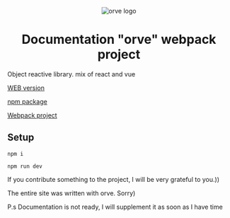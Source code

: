 <p align="center"><img src="https://i.ibb.co/5cYvr0k/logo.png" alt="orve logo"></p>
<h1 align="center">Documentation "orve" webpack project</h1>

Оbject reactive library. mix of react and vue

<a href="https://destrokhen-main.github.io" target="_blank">WEB version</a>

<a href="https://github.com/Destrokhen-main/Simple-Reactive-npm" target="_blank">npm package</a>

<a href="https://github.com/Destrokhen-main/simple-reactive-cli" target="_blank">Webpack project</a>

## Setup
```
npm i
```

```
npm run dev
```

If you contribute something to the project, I will be very grateful to you.))

The entire site was written with orve. Sorry)

P.s Documentation is not ready, I will supplement it as soon as I have time

